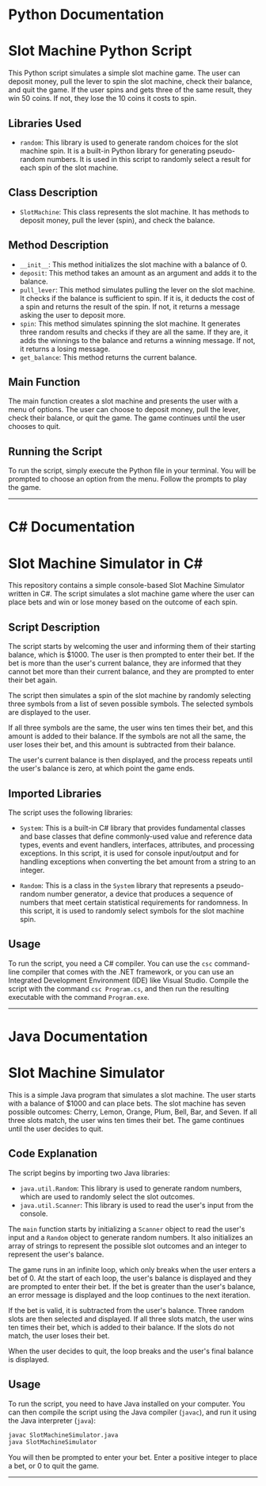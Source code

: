 # Python Documentation

# Slot Machine Python Script

This Python script simulates a simple slot machine game. The user can deposit money, pull the lever to spin the slot machine, check their balance, and quit the game. If the user spins and gets three of the same result, they win 50 coins. If not, they lose the 10 coins it costs to spin.

## Libraries Used

- `random`: This library is used to generate random choices for the slot machine spin. It is a built-in Python library for generating pseudo-random numbers. It is used in this script to randomly select a result for each spin of the slot machine.

## Class Description

- `SlotMachine`: This class represents the slot machine. It has methods to deposit money, pull the lever (spin), and check the balance.

## Method Description

- `__init__`: This method initializes the slot machine with a balance of 0.
- `deposit`: This method takes an amount as an argument and adds it to the balance.
- `pull_lever`: This method simulates pulling the lever on the slot machine. It checks if the balance is sufficient to spin. If it is, it deducts the cost of a spin and returns the result of the spin. If not, it returns a message asking the user to deposit more.
- `spin`: This method simulates spinning the slot machine. It generates three random results and checks if they are all the same. If they are, it adds the winnings to the balance and returns a winning message. If not, it returns a losing message.
- `get_balance`: This method returns the current balance.

## Main Function

The main function creates a slot machine and presents the user with a menu of options. The user can choose to deposit money, pull the lever, check their balance, or quit the game. The game continues until the user chooses to quit.

## Running the Script

To run the script, simply execute the Python file in your terminal. You will be prompted to choose an option from the menu. Follow the prompts to play the game.

---

# C# Documentation

# Slot Machine Simulator in C#

This repository contains a simple console-based Slot Machine Simulator written in C#. The script simulates a slot machine game where the user can place bets and win or lose money based on the outcome of each spin.

## Script Description

The script starts by welcoming the user and informing them of their starting balance, which is $1000. The user is then prompted to enter their bet. If the bet is more than the user's current balance, they are informed that they cannot bet more than their current balance, and they are prompted to enter their bet again.

The script then simulates a spin of the slot machine by randomly selecting three symbols from a list of seven possible symbols. The selected symbols are displayed to the user.

If all three symbols are the same, the user wins ten times their bet, and this amount is added to their balance. If the symbols are not all the same, the user loses their bet, and this amount is subtracted from their balance.

The user's current balance is then displayed, and the process repeats until the user's balance is zero, at which point the game ends.

## Imported Libraries

The script uses the following libraries:

- `System`: This is a built-in C# library that provides fundamental classes and base classes that define commonly-used value and reference data types, events and event handlers, interfaces, attributes, and processing exceptions. In this script, it is used for console input/output and for handling exceptions when converting the bet amount from a string to an integer.

- `Random`: This is a class in the `System` library that represents a pseudo-random number generator, a device that produces a sequence of numbers that meet certain statistical requirements for randomness. In this script, it is used to randomly select symbols for the slot machine spin.

## Usage

To run the script, you need a C# compiler. You can use the `csc` command-line compiler that comes with the .NET framework, or you can use an Integrated Development Environment (IDE) like Visual Studio. Compile the script with the command `csc Program.cs`, and then run the resulting executable with the command `Program.exe`.

---

# Java Documentation

# Slot Machine Simulator

This is a simple Java program that simulates a slot machine. The user starts with a balance of $1000 and can place bets. The slot machine has seven possible outcomes: Cherry, Lemon, Orange, Plum, Bell, Bar, and Seven. If all three slots match, the user wins ten times their bet. The game continues until the user decides to quit.

## Code Explanation

The script begins by importing two Java libraries:

- `java.util.Random`: This library is used to generate random numbers, which are used to randomly select the slot outcomes.
- `java.util.Scanner`: This library is used to read the user's input from the console.

The `main` function starts by initializing a `Scanner` object to read the user's input and a `Random` object to generate random numbers. It also initializes an array of strings to represent the possible slot outcomes and an integer to represent the user's balance.

The game runs in an infinite loop, which only breaks when the user enters a bet of 0. At the start of each loop, the user's balance is displayed and they are prompted to enter their bet. If the bet is greater than the user's balance, an error message is displayed and the loop continues to the next iteration.

If the bet is valid, it is subtracted from the user's balance. Three random slots are then selected and displayed. If all three slots match, the user wins ten times their bet, which is added to their balance. If the slots do not match, the user loses their bet.

When the user decides to quit, the loop breaks and the user's final balance is displayed.

## Usage

To run the script, you need to have Java installed on your computer. You can then compile the script using the Java compiler (`javac`), and run it using the Java interpreter (`java`):

```bash
javac SlotMachineSimulator.java
java SlotMachineSimulator
```

You will then be prompted to enter your bet. Enter a positive integer to place a bet, or 0 to quit the game.

---
